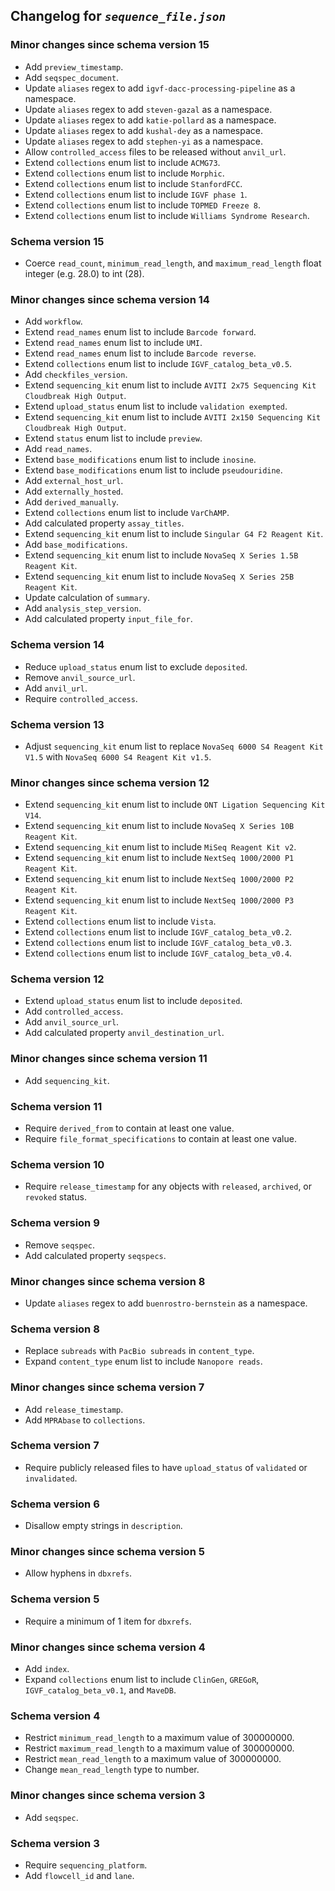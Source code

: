 ## Changelog for *`sequence_file.json`*

### Minor changes since schema version 15

* Add `preview_timestamp`.
* Add `seqspec_document`.
* Update `aliases` regex to add `igvf-dacc-processing-pipeline` as a namespace.
* Update `aliases` regex to add `steven-gazal` as a namespace.
* Update `aliases` regex to add `katie-pollard` as a namespace.
* Update `aliases` regex to add `kushal-dey` as a namespace.
* Update `aliases` regex to add `stephen-yi` as a namespace.
* Allow `controlled_access` files to be released without `anvil_url`.
* Extend `collections` enum list to include `ACMG73`.
* Extend `collections` enum list to include `Morphic`.
* Extend `collections` enum list to include `StanfordFCC`.
* Extend `collections` enum list to include `IGVF phase 1`.
* Extend `collections` enum list to include `TOPMED Freeze 8`.
* Extend `collections` enum list to include `Williams Syndrome Research`.

### Schema version 15

* Coerce `read_count`, `minimum_read_length`, and `maximum_read_length` float integer (e.g. 28.0) to int (28).

### Minor changes since schema version 14

* Add `workflow`.
* Extend `read_names` enum list to include `Barcode forward`.
* Extend `read_names` enum list to include `UMI`.
* Extend `read_names` enum list to include `Barcode reverse`.
* Extend `collections` enum list to include `IGVF_catalog_beta_v0.5`.
* Add `checkfiles_version`.
* Extend `sequencing_kit` enum list to include `AVITI 2x75 Sequencing Kit Cloudbreak High Output`.
* Extend `upload_status` enum list to include `validation exempted`.
* Extend `sequencing_kit` enum list to include `AVITI 2x150 Sequencing Kit Cloudbreak High Output`.
* Extend `status` enum list to include `preview`.
* Add `read_names`.
* Extend `base_modifications` enum list to include `inosine`.
* Extend `base_modifications` enum list to include `pseudouridine`.
* Add `external_host_url`.
* Add `externally_hosted`.
* Add `derived_manually`.
* Extend `collections` enum list to include `VarChAMP`.
* Add calculated property `assay_titles`.
* Extend `sequencing_kit` enum list to include `Singular G4 F2 Reagent Kit`.
* Add `base_modifications`.
* Extend `sequencing_kit` enum list to include `NovaSeq X Series 1.5B Reagent Kit`.
* Extend `sequencing_kit` enum list to include `NovaSeq X Series 25B Reagent Kit`.
* Update calculation of `summary`.
* Add `analysis_step_version`.
* Add calculated property `input_file_for`.

### Schema version 14

* Reduce `upload_status` enum list to exclude `deposited`.
* Remove `anvil_source_url`.
* Add `anvil_url`.
* Require `controlled_access`.

### Schema version 13

* Adjust `sequencing_kit` enum list to replace `NovaSeq 6000 S4 Reagent Kit V1.5` with `NovaSeq 6000 S4 Reagent Kit v1.5`.

### Minor changes since schema version 12

* Extend `sequencing_kit` enum list to include `ONT Ligation Sequencing Kit V14`.
* Extend `sequencing_kit` enum list to include `NovaSeq X Series 10B Reagent Kit`.
* Extend `sequencing_kit` enum list to include `MiSeq Reagent Kit v2`.
* Extend `sequencing_kit` enum list to include `NextSeq 1000/2000 P1 Reagent Kit`.
* Extend `sequencing_kit` enum list to include `NextSeq 1000/2000 P2 Reagent Kit`.
* Extend `sequencing_kit` enum list to include `NextSeq 1000/2000 P3 Reagent Kit`.
* Extend `collections` enum list to include `Vista`.
* Extend `collections` enum list to include `IGVF_catalog_beta_v0.2`.
* Extend `collections` enum list to include `IGVF_catalog_beta_v0.3`.
* Extend `collections` enum list to include `IGVF_catalog_beta_v0.4`.

### Schema version 12

* Extend `upload_status` enum list to include `deposited`.
* Add `controlled_access`.
* Add `anvil_source_url`.
* Add calculated property `anvil_destination_url`.

### Minor changes since schema version 11

* Add `sequencing_kit`.

### Schema version 11

* Require `derived_from` to contain at least one value.
* Require `file_format_specifications` to contain at least one value.

### Schema version 10

* Require `release_timestamp` for any objects with `released`, `archived`, or `revoked` status.

### Schema version 9

* Remove `seqspec`.
* Add calculated property `seqspecs`.

### Minor changes since schema version 8

* Update `aliases` regex to add `buenrostro-bernstein` as a namespace.

### Schema version 8

* Replace `subreads` with `PacBio subreads` in `content_type`.
* Expand `content_type` enum list to include `Nanopore reads`.

### Minor changes since schema version 7

* Add `release_timestamp`.
* Add `MPRAbase` to `collections`.

### Schema version 7

* Require publicly released files to have `upload_status` of `validated` or `invalidated`.

### Schema version 6

* Disallow empty strings in `description`.

### Minor changes since schema version 5

* Allow hyphens in `dbxrefs`.

### Schema version 5

* Require a minimum of 1 item for `dbxrefs`.

### Minor changes since schema version 4

* Add `index`.
* Expand `collections` enum list to include `ClinGen`, `GREGoR`, `IGVF_catalog_beta_v0.1`, and `MaveDB`.

### Schema version 4

* Restrict `minimum_read_length` to a maximum value of 300000000.
* Restrict `maximum_read_length` to a maximum value of 300000000.
* Restrict `mean_read_length` to a maximum value of 300000000.
* Change `mean_read_length` type to number.

### Minor changes since schema version 3

* Add `seqspec`.

### Schema version 3

* Require `sequencing_platform`.
* Add `flowcell_id` and `lane`.
